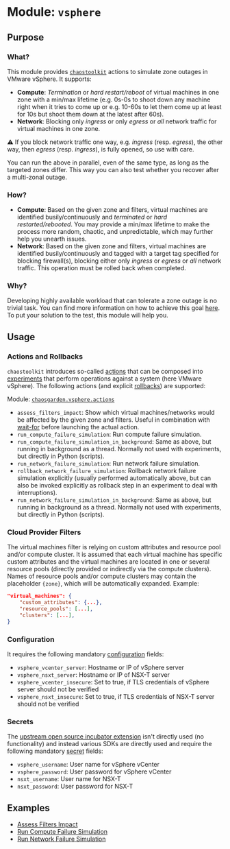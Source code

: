 # **Module: `vsphere`**

## Purpose

### What?

This module provides [`chaostoolkit`](https://chaostoolkit.org) actions to simulate zone outages in VMware vSphere. It supports:

- **Compute**: *Termination* or *hard restart/reboot* of virtual machines in one zone with a min/max lifetime (e.g. 0s-0s to shoot down any machine right when it tries to come up or e.g. 10-60s to let them come up at least for 10s but shoot them down at the latest after 60s).
- **Network**: Blocking only *ingress* or only *egress* or *all* network traffic for virtual machines in one zone.

:warning: If you block network traffic one way, e.g. *ingress* (resp. *egress*), the other way, then *egress* (resp. *ingress*), is fully opened, so use with care.

You can run the above in parallel, even of the same type, as long as the targeted zones differ. This way you can also test whether you recover after a multi-zonal outage.

### How?

- **Compute**: Based on the given zone and filters, virtual machines are identified busily/continuously and *terminated* or *hard restarted/rebooted*. You may provide a min/max lifetime to make the process more random, chaotic, and unpredictable, which may further help you unearth issues.
- **Network**: Based on the given zone and filters, virtual machines are identified busily/continuously and tagged with a target tag specified for blocking firewall(s), blocking either only *ingress* or *egress* or *all* network traffic. This operation must be rolled back when completed.

### Why?

Developing highly available workload that can tolerate a zone outage is no trivial task. You can find more information on how to achieve this goal [here](https://github.com/gardener/gardener/blob/master/docs/usage/high-availability/shoot_high_availability_best_practices.md). To put your solution to the test, this module will help you.

## Usage

### Actions and Rollbacks

`chaostoolkit` introduces so-called [actions](https://chaostoolkit.org/reference/api/experiment/#action) that can be composed into [experiments](https://chaostoolkit.org/reference/api/experiment/#experiment) that perform operations against a system (here VMware vSphere). The following actions (and explicit [rollbacks](https://chaostoolkit.org/reference/api/experiment/#rollbacks)) are supported:

Module: [`chaosgarden.vsphere.actions`](/chaosgarden/vsphere/actions.py)

- `assess_filters_impact`: Show which virtual machines/networks would be affected by the given zone and filters. Useful in combination with [wait-for](/docs/human/readme.md) before launching the actual action.
- `run_compute_failure_simulation`: Run compute failure simulation.
- `run_compute_failure_simulation_in_background`: Same as above, but running in background as a thread. Normally not used with experiments, but directly in Python (scripts).
- `run_network_failure_simulation`: Run network failure simulation.
- `rollback_network_failure_simulation`: Rollback network failure simulation explicitly (usually performed automatically above, but can also be invoked explicitly as rollback step in an experiment to deal with interruptions).
- `run_network_failure_simulation_in_background`: Same as above, but running in background as a thread. Normally not used with experiments, but directly in Python (scripts).

### Cloud Provider Filters

The virtual machines filter is relying on custom attributes and resource pool and/or compute cluster. It is assumed that each virtual machine has specific custom attributes and the virtual machines are located in one or several resource pools (directly provided or indirectly via the compute clusters). Names of resource pools and/or compute clusters may contain the placeholder `{zone}`, which will be automatically expanded. Example:

```json
"virtual_machines": {
    "custom_attributes": {...},
    "resource_pools": [...],
    "clusters": [...],
}
```

### Configuration

It requires the following mandatory [configuration](https://chaostoolkit.org/reference/api/experiment/#configuration) fields:

- `vsphere_vcenter_server`: Hostname or IP of vSphere server
- `vsphere_nsxt_server`: Hostname or IP of NSX-T server
- `vsphere_vcenter_insecure`: Set to true, if TLS credentials of vSphere server should not be verified
- `vsphere_nsxt_insecure`: Set to true, if TLS credentials of NSX-T server should not be verified

### Secrets

The [upstream open source incubator extension](https://github.com/chaostoolkit-incubator/chaostoolkit-vmware/tree/master/chaosvmware) isn't directly used (no functionality) and instead various SDKs are directly used and require the following mandatory [secret](https://chaostoolkit.org/reference/api/experiment/#secrets) fields:

- `vsphere_username`: User name for vSphere vCenter
- `vsphere_password`: User password for vSphere vCenter
- `nsxt_username`: User name for NSX-T
- `nsxt_password`: User password for NSX-T

## Examples

- [Assess Filters Impact](/docs/vsphere/assess-filters-impact.json)
- [Run Compute Failure Simulation](/docs/vsphere/run-compute-failure-simulation.json)
- [Run Network Failure Simulation](/docs/vsphere/run-network-failure-simulation.json)
